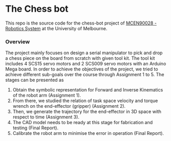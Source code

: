 # The Chess bot

This repo is the source code for the chess-bot project of [MCEN90028 - Robotics System](https://handbook.unimelb.edu.au/2019/subjects/mcen90028) at the University of Melbourne.

### Overview
The project mainly focuses on design a serial manipulator to pick and drop a chess piece on the board from scratch with given tool kit. The tool kit includes 4 SCS15 servo motors and 2 SCS009 servo motors with an Arduino Mega board. In order to achieve the objectives of the project, we tried to achieve different sub-goals over the course through Assignment 1 to 5. The stages can be presented as
1. Obtain the symbolic representation for Forward and Inverse Kinematics of the robot arm (Assignment 1).
2. From there, we studied the relation of task space velocity and torque wrench on the end-effector (gripper) (Assignment 2).
3. Then, we generate the trajectory for the end-effector in 3D space with respect to time (Assignment 3).
4. The CAD model needs to be ready at this stage for fabrication and testing (Final Report).
5. Calibrate the robot arm to minimise the error in operation (Final Report).
